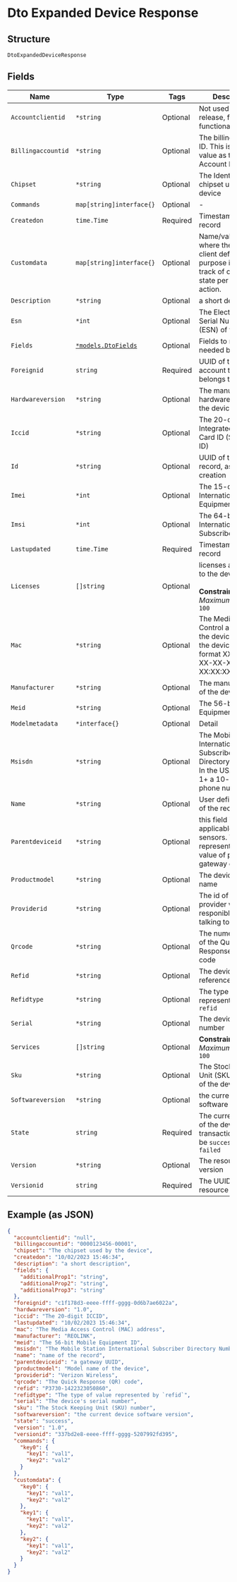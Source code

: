 
# Dto Expanded Device Response

## Structure

`DtoExpandedDeviceResponse`

## Fields

| Name | Type | Tags | Description |
|  --- | --- | --- | --- |
| `Accountclientid` | `*string` | Optional | Not used in this release, future functionality |
| `Billingaccountid` | `*string` | Optional | The billing account ID. This is the same value as the Account ID |
| `Chipset` | `*string` | Optional | The Identifier of chipset used by the device |
| `Commands` | `map[string]interface{}` | Optional | - |
| `Createdon` | `time.Time` | Required | Timestamp of the record |
| `Customdata` | `map[string]interface{}` | Optional | Name/value pair, where the value is client defined.  The purpose is to keep track of current state per device action. |
| `Description` | `*string` | Optional | a short description |
| `Esn` | `*int` | Optional | The Electronic Serial Number (ESN) of the device |
| `Fields` | [`*models.DtoFields`](../../doc/models/dto-fields.md) | Optional | Fields to return needed by search |
| `Foreignid` | `string` | Required | UUID of the ECPD account the user belongs to |
| `Hardwareversion` | `*string` | Optional | The manufacturer's hardware version of the device |
| `Iccid` | `*string` | Optional | The 20-digit Integrated Circuit Card ID (SIM card ID) |
| `Id` | `*string` | Optional | UUID of the user record, assigned at creation |
| `Imei` | `*int` | Optional | The 15-digit International Mobile Equipment ID |
| `Imsi` | `*int` | Optional | The 64-bit International Mobile Subscriber Identity |
| `Lastupdated` | `time.Time` | Required | Timestamp of the record |
| `Licenses` | `[]string` | Optional | licenses assigned to the device<br><br>**Constraints**: *Maximum Items*: `100` |
| `Mac` | `*string` | Optional | The Media Access Control address of the device, listed on the device in the format XX-XX-XX-XX-XX-XX or XX:XX:XX:XX:XX:XX |
| `Manufacturer` | `*string` | Optional | The manufacturer of the device |
| `Meid` | `*string` | Optional | The 56-bit Mobile Equipment ID |
| `Modelmetadata` | `*interface{}` | Optional | Detail |
| `Msisdn` | `*string` | Optional | The Mobile Station International Subscriber Directory Number. In the USA, this is 1+ a 10-digit phone number |
| `Name` | `*string` | Optional | User defined name of the record |
| `Parentdeviceid` | `*string` | Optional | this field is applicable for BLE sensors. This represents the value of parent gateway device |
| `Productmodel` | `*string` | Optional | The device model name |
| `Providerid` | `*string` | Optional | The id of the provider who is responible for talking to the device |
| `Qrcode` | `*string` | Optional | The numeric value of the Quick Response (QR) code |
| `Refid` | `*string` | Optional | The device reference ID |
| `Refidtype` | `*string` | Optional | The type of value represented by `refid` |
| `Serial` | `*string` | Optional | The device's serial number |
| `Services` | `[]string` | Optional | **Constraints**: *Maximum Items*: `100` |
| `Sku` | `*string` | Optional | The Stock Keeping Unit (SKU) number of the device |
| `Softwareversion` | `*string` | Optional | the current device software version |
| `State` | `string` | Required | The current status of the device or transaction and will be `success` or `failed` |
| `Version` | `*string` | Optional | The resource version |
| `Versionid` | `string` | Required | The UUID of the resource version |

## Example (as JSON)

```json
{
  "accountclientid": "null",
  "billingaccountid": "0000123456-00001",
  "chipset": "The chipset used by the device",
  "createdon": "10/02/2023 15:46:34",
  "description": "a short description",
  "fields": {
    "additionalProp1": "string",
    "additionalProp2": "string",
    "additionalProp3": "string"
  },
  "foreignid": "c1f178d3-eeee-ffff-gggg-0d6b7ae6022a",
  "hardwareversion": "1.0",
  "iccid": "The 20-digit ICCID",
  "lastupdated": "10/02/2023 15:46:34",
  "mac": "The Media Access Control (MAC) address",
  "manufacturer": "REOLINK",
  "meid": "The 56-bit Mobile Equipment ID",
  "msisdn": "The Mobile Station International Subscriber Directory Number",
  "name": "name of the record",
  "parentdeviceid": "a gateway UUID",
  "productmodel": "Model name of the device",
  "providerid": "Verizon Wireless",
  "qrcode": "The Quick Response (QR) code",
  "refid": "P3730-1422323050860",
  "refidtype": "The type of value represented by `refid`",
  "serial": "The device's serial number",
  "sku": "The Stock Keeping Unit (SKU) number",
  "softwareversion": "the current device software version",
  "state": "success",
  "version": "1.0",
  "versionid": "337bd2e8-eeee-ffff-gggg-5207992fd395",
  "commands": {
    "key0": {
      "key1": "val1",
      "key2": "val2"
    }
  },
  "customdata": {
    "key0": {
      "key1": "val1",
      "key2": "val2"
    },
    "key1": {
      "key1": "val1",
      "key2": "val2"
    },
    "key2": {
      "key1": "val1",
      "key2": "val2"
    }
  }
}
```

